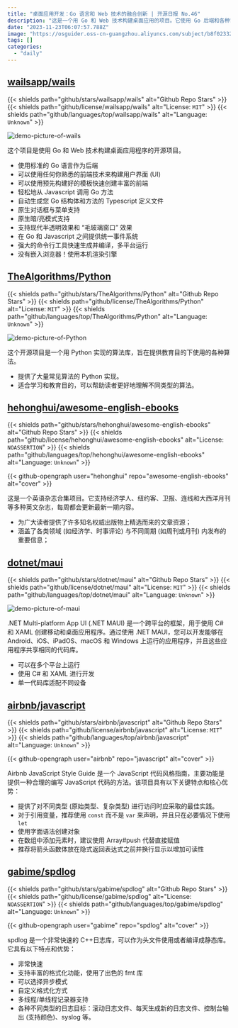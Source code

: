 ```yaml
---
title: "桌面应用开发：Go 语言和 Web 技术的融合创新 | 开源日报 No.46"
description: "这是一个用 Go 和 Web 技术构建桌面应用的项目。它使用 Go 后端和各种前端技术创建 UI，支持跨平台运行，无需嵌入浏览器。"
date: "2023-11-23T06:07:57.788Z"
image: "https://osguider.oss-cn-guangzhou.aliyuncs.com/subject/b8f023323b14c8354ca177d5f2297fbe.png"
tags: []
categories:
  - "daily"
---
```


## [wailsapp/wails](https://github.com/wailsapp/wails)

{{< shields path="github/stars/wailsapp/wails" alt="Github Repo Stars" >}} {{< shields path="github/license/wailsapp/wails" alt="License: `MIT`" >}} {{< shields path="github/languages/top/wailsapp/wails" alt="Language: `Unknown`" >}}

![demo-picture-of-wails](https://picgo-daily.oss-cn-guangzhou.aliyuncs.com/picgo-daily/2023/2e9300464ef71722fbec79633258f2e1.png)

这个项目是使用 Go 和 Web 技术构建桌面应用程序的开源项目。

- 使用标准的 Go 语言作为后端
- 可以使用任何你熟悉的前端技术来构建用户界面 (UI)
- 可以使用预先构建好的模板快速创建丰富的前端
- 轻松地从 Javascript 调用 Go 方法
- 自动生成您 Go 结构体和方法的 Typescript 定义文件
- 原生对话框与菜单支持
- 原生暗/亮模式支持
- 支持现代半透明效果和 “毛玻璃窗口” 效果
- 在 Go 和 Javascript 之间提供统一事件系统
- 强大的命令行工具快速生成并编译，多平台运行
- 没有嵌入浏览器！使用本机渲染引擎
  
## [TheAlgorithms/Python](https://github.com/TheAlgorithms/Python)

{{< shields path="github/stars/TheAlgorithms/Python" alt="Github Repo Stars" >}} {{< shields path="github/license/TheAlgorithms/Python" alt="License: `MIT`" >}} {{< shields path="github/languages/top/TheAlgorithms/Python" alt="Language: `Unknown`" >}}

![demo-picture-of-Python](https://picgo-daily.oss-cn-guangzhou.aliyuncs.com/picgo-daily/2023/4639642c045824bd44139c3098fc17d4.png)

这个开源项目是一个用 Python 实现的算法库，旨在提供教育目的下使用的各种算法。

- 提供了大量常见算法的 Python 实现。
- 适合学习和教育目的，可以帮助读者更好地理解不同类型的算法。

## [hehonghui/awesome-english-ebooks](https://github.com/hehonghui/awesome-english-ebooks)

{{< shields path="github/stars/hehonghui/awesome-english-ebooks" alt="Github Repo Stars" >}} {{< shields path="github/license/hehonghui/awesome-english-ebooks" alt="License: `NOASSERTION`" >}} {{< shields path="github/languages/top/hehonghui/awesome-english-ebooks" alt="Language: `Unknown`" >}}

{{< github-opengraph user="hehonghui" repo="awesome-english-ebooks" alt="cover" >}}

这是一个英语杂志合集项目。它支持经济学人、纽约客、卫报、连线和大西洋月刊等多种英文杂志，每周都会更新最新一期内容。

- 为广大读者提供了许多知名权威出版物上精选而来的文章资源；
- 涵盖了各类领域 (如经济学、时事评论) 与不同周期 (如周刊或月刊) 内发布的重要信息；
  
## [dotnet/maui](https://github.com/dotnet/maui)

{{< shields path="github/stars/dotnet/maui" alt="Github Repo Stars" >}} {{< shields path="github/license/dotnet/maui" alt="License: `MIT`" >}} {{< shields path="github/languages/top/dotnet/maui" alt="Language: `Unknown`" >}}

![demo-picture-of-maui](https://osguider.oss-cn-guangzhou.aliyuncs.com/subject/c11caf1a580a9811d3d64ae15ab196c0.png)

.NET Multi-platform App UI (.NET MAUI) 是一个跨平台的框架，用于使用 C# 和 XAML 创建移动和桌面应用程序。通过使用 .NET MAUI，您可以开发能够在 Android、iOS、iPadOS、macOS 和 Windows 上运行的应用程序，并且这些应用程序共享相同的代码库。

- 可以在多个平台上运行
- 使用 C# 和 XAML 进行开发
- 单一代码库适配不同设备
  
## [airbnb/javascript](https://github.com/airbnb/javascript)

{{< shields path="github/stars/airbnb/javascript" alt="Github Repo Stars" >}} {{< shields path="github/license/airbnb/javascript" alt="License: `MIT`" >}} {{< shields path="github/languages/top/airbnb/javascript" alt="Language: `Unknown`" >}}

{{< github-opengraph user="airbnb" repo="javascript" alt="cover" >}}

Airbnb JavaScript Style Guide 是一个 JavaScript 代码风格指南，主要功能是提供一种合理的编写 JavaScript 代码的方法。该项目具有以下关键特点和核心优势：

- 提供了对不同类型 (原始类型、复杂类型) 进行访问时应采取的最佳实践。
- 对于引用变量，推荐使用 `const` 而不是 `var` 来声明，并且只在必要情况下使用 `let`
- 使用字面语法创建对象
- 在数组中添加元素时，建议使用 Array#push 代替直接赋值
- 推荐将箭头函数体放在隐式返回表达式之前并换行显示以增加可读性
  
## [gabime/spdlog](https://github.com/gabime/spdlog)

{{< shields path="github/stars/gabime/spdlog" alt="Github Repo Stars" >}} {{< shields path="github/license/gabime/spdlog" alt="License: `NOASSERTION`" >}} {{< shields path="github/languages/top/gabime/spdlog" alt="Language: `Unknown`" >}}

{{< github-opengraph user="gabime" repo="spdlog" alt="cover" >}}

spdlog 是一个非常快速的 C++日志库，可以作为头文件使用或者编译成静态库。它具有以下特点和优势：

- 非常快速
- 支持丰富的格式化功能，使用了出色的 fmt 库
- 可以选择异步模式
- 自定义格式化方式
- 多线程/单线程记录器支持
- 各种不同类型的日志目标：滚动日志文件、每天生成新的日志文件、控制台输出 (支持颜色)、syslog 等。
  